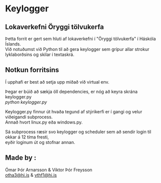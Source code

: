 # Keylogger

## Lokaverkefni Öryggi tölvukerfa
Þetta forrit er gert sem hluti af lokaverkefni í "Öryggi tölvukerfa" í Háskóla Íslands.  
Við notuðumst við Python til að gera keylogger sem grípur allar strokur lyklaborðsins og skilar í textaskrá.

## Notkun forritsins
Í upphafi er best að setja upp miðað við virtual env.

Þegar er búið að sækja öll dependencies, er nóg að keyra skrána keylogger.py  
*python keylogger.py*

Keylogger.py finnur út hvaða tegund af stýrikerfi er í gangi og velur viðeigandi subprocess.  
Annað hvort linux.py eða windows.py.  

Sá subprocess ræsir svo keylogger og scheduler sem að sendir login til okkar á 12 tíma fresti,   
eyðir loginum út og stofnar annan. 


## Made by :
Ómar Þór Arnarsson & Viktor Þór Freysson  
otha3@hi.is & vthf1@hi.is
